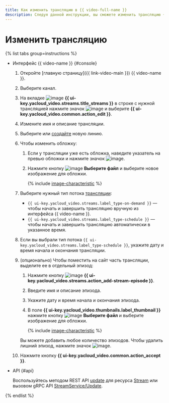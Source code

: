 ```yaml
---
title: Как изменить трансляцию в {{ video-full-name }}
description: Следуя данной инструкции, вы сможете изменить трансляцию {{ video-full-name }}.
---
```


# Изменить трансляцию

{% list tabs group=instructions %}

- Интерфейс {{ video-name }} {#console}

  1. Откройте [главную страницу]({{ link-video-main }}) {{ video-name }}.
  1. Выберите канал.
  1. На вкладке ![image](../../../_assets/console-icons/antenna-signal.svg) **{{ ui-key.yacloud_video.streams.title_streams }}** в строке с нужной трансляцией нажмите значок ![image](../../../_assets/console-icons/ellipsis.svg) и выберите **{{ ui-key.yacloud_video.common.action_edit }}**.
  1. Измените имя и описание трансляции.
  1. Выберите или [создайте](../lines/create.md) новую линию.
  1. Чтобы изменить обложку:

      1. Если у трансляции уже есть обложка, наведите указатель на превью обложки и нажмите значок ![image](../../../_assets/console-icons/circle-xmark.svg).
      1. Нажмите кнопку ![image](../../../_assets/console-icons/cloud-arrow-up-in.svg) **Выберите файл** и выберите новое изображение для обложки.

          {% include [image-characteristic](../../../_includes/video/image-characteristic.md) %}

  1. Выберите нужный тип потока [трансляции](../../concepts/streams.md#streams):
  
      * `{{ ui-key.yacloud_video.streams.label_type-on-demand }}` — чтобы начать и завершить трансляцию вручную из интерфейса {{ video-name }}.
      * `{{ ui-key.yacloud_video.streams.label_type-schedule }}` — чтобы начать и завершить трансляцию автоматически в указанное время.

  1. Если вы выбрали тип потока `{{ ui-key.yacloud_video.streams.label_type-schedule }}`, укажите дату и время начала и окончания трансляции.
  1. (опционально) Чтобы поместить на сайт часть трансляции, выделите ее в отдельный эпизод:

      1. Нажмите кнопку ![image](../../../_assets/console-icons/plus.svg) **{{ ui-key.yacloud_video.streams.action_add-stream-episode }}**.
      1. Введите имя и описание эпизода.
      1. Укажите дату и время начала и окончания эпизода.
      1. В поле **{{ ui-key.yacloud_video.thumbnails.label_thumbnail }}** нажмите кнопку ![image](../../../_assets/console-icons/cloud-arrow-up-in.svg) **Выберите файл** и выберите изображение для обложки.

          {% include [image-characteristic](../../../_includes/video/image-characteristic.md) %}

      Вы можете добавить любое количество эпизодов. Чтобы удалить лишний эпизод, нажмите значок ![image](../../../_assets/console-icons/trash-bin.svg).

  1. Нажмите кнопку **{{ ui-key.yacloud_video.common.action_accept }}**.

- API {#api}

  Воспользуйтесь методом REST API [update](../../api-ref/Stream/update.md) для ресурса [Stream](../../api-ref/Stream/index.md) или вызовом gRPC API [StreamService/Update](../../api-ref/grpc/stream_service.md#Update).

{% endlist %}